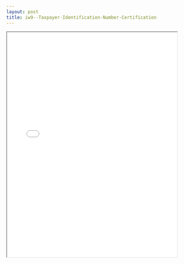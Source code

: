 ```yaml
---
layout: post
title: iw9--Taxpayer-Identification-Number-Certification
---
```


<div class="pdf-container">
<iframe src="/ea/assets/pdfs/iw9--Taxpayer-Identification-Number-Certification.pdf" height="600" width="90%" allowFullScreen="true"></iframe>
</div>

